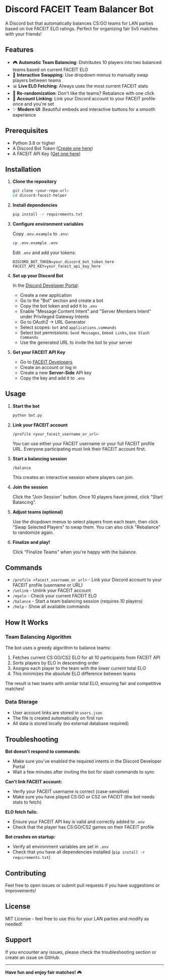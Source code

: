 # Discord FACEIT Team Balancer Bot

A Discord bot that automatically balances CS:GO teams for LAN parties based on live FACEIT ELO ratings. Perfect for organizing fair 5v5 matches with your friends!

## Features

- 🎮 **Automatic Team Balancing**: Distributes 10 players into two balanced teams based on current FACEIT ELO
- 🔄 **Interactive Swapping**: Use dropdown menus to manually swap players between teams
- 📊 **Live ELO Fetching**: Always uses the most current FACEIT stats
- 🎲 **Re-randomization**: Don't like the teams? Rebalance with one click
- 💾 **Account Linking**: Link your Discord account to your FACEIT profile once and you're set
- ✨ **Modern UI**: Beautiful embeds and interactive buttons for a smooth experience

## Prerequisites

- Python 3.8 or higher
- A Discord Bot Token ([Create one here](https://discord.com/developers/applications))
- A FACEIT API Key ([Get one here](https://developers.faceit.com/))

## Installation

1. **Clone the repository**
   ```bash
   git clone <your-repo-url>
   cd discord-faceit-helper
   ```

2. **Install dependencies**
   ```bash
   pip install -r requirements.txt
   ```

3. **Configure environment variables**
   
   Copy `.env.example` to `.env`:
   ```bash
   cp .env.example .env
   ```
   
   Edit `.env` and add your tokens:
   ```
   DISCORD_BOT_TOKEN=your_discord_bot_token_here
   FACEIT_API_KEY=your_faceit_api_key_here
   ```

4. **Set up your Discord Bot**
   
   In the [Discord Developer Portal](https://discord.com/developers/applications):
   - Create a new application
   - Go to the "Bot" section and create a bot
   - Copy the bot token and add it to `.env`
   - Enable "Message Content Intent" and "Server Members Intent" under Privileged Gateway Intents
   - Go to OAuth2 → URL Generator
   - Select scopes: `bot` and `applications.commands`
   - Select bot permissions: `Send Messages`, `Embed Links`, `Use Slash Commands`
   - Use the generated URL to invite the bot to your server

5. **Get your FACEIT API Key**
   
   - Go to [FACEIT Developers](https://developers.faceit.com/)
   - Create an account or log in
   - Create a new **Server-Side** API key
   - Copy the key and add it to `.env`

## Usage

1. **Start the bot**
   ```bash
   python bot.py
   ```

2. **Link your FACEIT account**
   ```
   /profile <your_faceit_username_or_url>
   ```
   You can use either your FACEIT username or your full FACEIT profile URL.
   Everyone participating must link their FACEIT account first.

3. **Start a balancing session**
   ```
   /balance
   ```
   This creates an interactive session where players can join.

4. **Join the session**
   
   Click the "Join Session" button. Once 10 players have joined, click "Start Balancing".

5. **Adjust teams (optional)**
   
   Use the dropdown menus to select players from each team, then click "Swap Selected Players" to swap them. You can also click "Rebalance" to randomize again.

6. **Finalize and play!**
   
   Click "Finalize Teams" when you're happy with the balance.

## Commands

- `/profile <faceit_username_or_url>` - Link your Discord account to your FACEIT profile (username or URL)
- `/unlink` - Unlink your FACEIT account
- `/myelo` - Check your current FACEIT ELO
- `/balance` - Start a team balancing session (requires 10 players)
- `/help` - Show all available commands

## How It Works

### Team Balancing Algorithm

The bot uses a greedy algorithm to balance teams:

1. Fetches current CS:GO/CS2 ELO for all 10 participants from FACEIT API
2. Sorts players by ELO in descending order
3. Assigns each player to the team with the lower current total ELO
4. This minimizes the absolute ELO difference between teams

The result is two teams with similar total ELO, ensuring fair and competitive matches!

### Data Storage

- User account links are stored in `users.json`
- The file is created automatically on first run
- All data is stored locally (no external database required)

## Troubleshooting

**Bot doesn't respond to commands:**
- Make sure you've enabled the required intents in the Discord Developer Portal
- Wait a few minutes after inviting the bot for slash commands to sync

**Can't link FACEIT account:**
- Verify your FACEIT username is correct (case-sensitive)
- Make sure you have played CS:GO or CS2 on FACEIT (the bot needs stats to fetch)

**ELO fetch fails:**
- Ensure your FACEIT API key is valid and correctly added to `.env`
- Check that the player has CS:GO/CS2 games on their FACEIT profile

**Bot crashes on startup:**
- Verify all environment variables are set in `.env`
- Check that you have all dependencies installed (`pip install -r requirements.txt`)

## Contributing

Feel free to open issues or submit pull requests if you have suggestions or improvements!

## License

MIT License - feel free to use this for your LAN parties and modify as needed!

## Support

If you encounter any issues, please check the troubleshooting section or create an issue on GitHub.

---

**Have fun and enjoy fair matches!** 🎮

